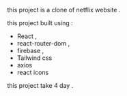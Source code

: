 this project is a clone of netflix website . 

this project built using : 
- React ,
- react-router-dom ,
- firebase ,
- Tailwind css 
- axios
- react icons

this project take 4 day .
